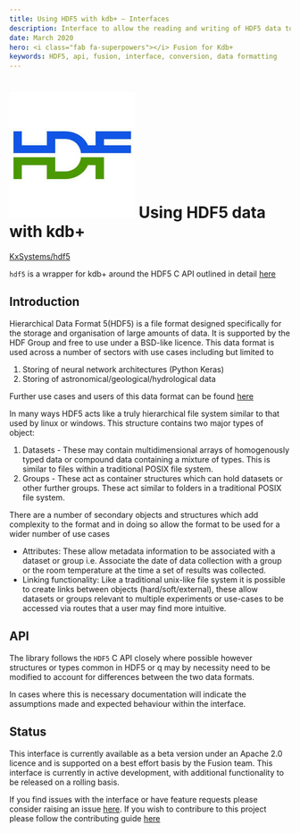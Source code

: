 ```yaml
---
title: Using HDF5 with kdb+ – Interfaces
description: Interface to allow the reading and writing of HDF5 data to and from kdb+  
date: March 2020
hero: <i class="fab fa-superpowers"></i> Fusion for Kdb+
keywords: HDF5, api, fusion, interface, conversion, data formatting
---
```

# ![HDF5](../img/hdf5.jpeg) Using HDF5 data with kdb+

<i class="fab fa-github"></i> [KxSystems/hdf5](https://github.com/KxSystems/hdf5)

`hdf5` is a wrapper for kdb+ around the HDF5 C API outlined in detail [here](https://support.hdfgroup.org/HDF5/doc/RM/RM_H5Front.html)

## Introduction

Hierarchical Data Format 5(HDF5) is a file format designed specifically for the storage and organisation of large amounts of data. It is supported by the HDF Group and free to use under a BSD-like licence. This data format is used across a number of sectors with use cases including but limited to

1. Storing of neural network architectures (Python Keras)
2. Storing of astronomical/geological/hydrological data

Further use cases and users of this data format can be found [here](https://support.hdfgroup.org/HDF5/users5.html)

In many ways HDF5 acts like a truly hierarchical file system similar to that used by linux or windows. This structure contains two major types of object:

1. Datasets - These may contain multidimensional arrays of homogenously typed data or compound data containing a mixture of types. This is similar to files within a traditional POSIX file system.
2. Groups - These act as container structures which can hold datasets or other further groups. These act similar to folders in a traditional POSIX file system.

There are a number of secondary objects and structures which add complexity to the format and in doing so allow the format to be used for a wider number of use cases

* Attributes: These allow metadata information to be associated with a dataset or group i.e. Associate the date of data collection with a group or the room temperature at the time a set of results was collected.
* Linking functionality: Like a traditional unix-like file system it is possible to create links between objects (hard/soft/external), these allow datasets or groups relevant to multiple experiments or use-cases to be accessed via routes that a user may find more intuitive.

## API

The library follows the `HDF5` C API closely where possible however structures or types common in HDF5 or q may by necessity need to be modified to account for differences between the two data formats.

In cases where this is necessary documentation will indicate the assumptions made and expected behaviour within the interface.

## Status

This interface is currently available as a beta version under an Apache 2.0 licence and is supported on a best effort basis by the Fusion team. This interface is currently in active development, with additional functionality to be released on a rolling basis.

If you find issues with the interface or have feature requests please consider raising an issue [here](https://github.com/KxSystems/hdf5-kdb/issues). If you wish to contribure to this project please follow the contributing guide [here](https://github.com/KxSystems/hdf5-kdb/blob/master/CONTRIBUTING.md)
